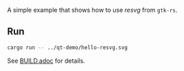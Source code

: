 A simple example that shows how to use *resvg* from `gtk-rs`.

## Run

```bash
cargo run -- ../qt-demo/hello-resvg.svg
```

See [BUILD.adoc](../../BUILD.adoc) for details.
